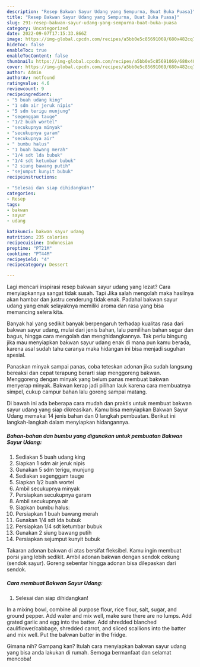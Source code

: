 ```yaml
---
description: "Resep Bakwan Sayur Udang yang Sempurna, Buat Buka Puasa}"
title: "Resep Bakwan Sayur Udang yang Sempurna, Buat Buka Puasa}"
slug: 291-resep-bakwan-sayur-udang-yang-sempurna-buat-buka-puasa
category: Uncategorized
date: 2022-09-07T17:15:33.866Z
image: https://img-global.cpcdn.com/recipes/a5bb0e5c85691069/680x482cq70/bakwan-sayur-udang-foto-resep-utama.jpg
hideToc: false
enableToc: true
enableTocContent: false
thumbnail: https://img-global.cpcdn.com/recipes/a5bb0e5c85691069/680x482cq70/bakwan-sayur-udang-foto-resep-utama.jpg
cover: https://img-global.cpcdn.com/recipes/a5bb0e5c85691069/680x482cq70/bakwan-sayur-udang-foto-resep-utama.jpg
author: Admin
authorAv: notfound
ratingvalue: 4.6
reviewcount: 9
recipeingredient:
- "5 buah udang king"
- "1 sdm air jeruk nipis"
- "5 sdm terigu munjung"
- "segenggam tauge"
- "1/2 buah wortel"
- "secukupnya minyak"
- "secukupnya garam"
- "secukupnya air"
- " bumbu halus"
- "1 buah bawang merah"
- "1/4 sdt lda bubuk"
- "1/4 sdt ketumbar bubuk"
- "2 siung bawang putih"
- "sejumput kunyit bubuk"
recipeinstructions:

- "Selesai dan siap dihidangkan!"
categories:
- Resep
tags:
- bakwan
- sayur
- udang

katakunci: bakwan sayur udang 
nutrition: 235 calories
recipecuisine: Indonesian
preptime: "PT21M"
cooktime: "PT44M"
recipeyield: "4"
recipecategory: Dessert

---
```



Lagi mencari inspirasi resep bakwan sayur udang yang lezat? Cara menyiapkannya sangat tidak susah. Tapi Jika salah mengolah maka hasilnya akan hambar dan justru cenderung tidak enak. Padahal bakwan sayur udang yang enak selayaknya memiliki aroma dan rasa yang bisa memancing selera kita.


Banyak hal yang sedikit banyak berpengaruh terhadap kualitas rasa dari bakwan sayur udang, mulai dari jenis bahan, lalu pemilihan bahan segar dan bagus, hingga cara mengolah dan menghidangkannya. Tak perlu bingung jika mau menyiapkan bakwan sayur udang enak di mana pun kamu berada, karena asal sudah tahu caranya maka hidangan ini bisa menjadi suguhan spesial.

Panaskan minyak sampai panas, coba teteskan adonan jika sudah langsung bereaksi dan cepat terapung berarti siap menggoreng bakwan. Menggoreng dengan minyak yang belum panas membuat bakwan menyerap minyak. Bakwan kerap jadi pilihan lauk karena cara membuatnya simpel, cukup campur bahan lalu goreng sampai matang.


Di bawah ini ada beberapa cara mudah dan praktis untuk membuat bakwan sayur udang yang siap dikreasikan. Kamu bisa menyiapkan Bakwan Sayur Udang memakai 14 jenis bahan dan 0 langkah pembuatan. Berikut ini langkah-langkah dalam menyiapkan hidangannya.

<!--inarticleads1-->

##### Bahan-bahan dan bumbu yang digunakan untuk pembuatan Bakwan Sayur Udang:

1. Sediakan 5 buah udang king
1. Siapkan 1 sdm air jeruk nipis
1. Gunakan 5 sdm terigu, munjung
1. Sediakan segenggam tauge
1. Siapkan 1/2 buah wortel
1. Ambil secukupnya minyak
1. Persiapkan secukupnya garam
1. Ambil secukupnya air
1. Siapkan  bumbu halus:
1. Persiapkan 1 buah bawang merah
1. Gunakan 1/4 sdt lda bubuk
1. Persiapkan 1/4 sdt ketumbar bubuk
1. Gunakan 2 siung bawang putih
1. Persiapkan sejumput kunyit bubuk


Takaran adonan bakwan di atas bersifat fleksibel. Kamu ingin membuat porsi yang lebih sedikit. Ambil adonan bakwan dengan sendok cekung (sendok sayur). Goreng sebentar hingga adonan bisa dilepaskan dari sendok. 

<!--inarticleads2-->

##### Cara membuat Bakwan Sayur Udang:


1. Selesai dan siap dihidangkan!

In a mixing bowl, combine all purpose flour, rice flour, salt, sugar, and ground pepper. Add water and mix well, make sure there are no lumps. Add grated garlic and egg into the batter. Add shredded blanched cauliflower/cabbage, shredded carrot, and sliced scallions into the batter and mix well. Put the bakwan batter in the fridge. 

Gimana nih? Gampang kan? Itulah cara menyiapkan bakwan sayur udang yang bisa anda lakukan di rumah. Semoga bermanfaat dan selamat mencoba!
